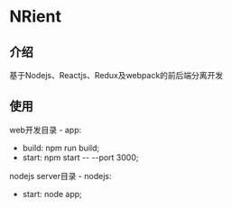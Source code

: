 NRient
=

## 介绍

基于Nodejs、Reactjs、Redux及webpack的前后端分离开发

## 使用

web开发目录 - app:

- build: npm run build;
- start: npm start -- --port 3000;

nodejs server目录 - nodejs:
- start: node app;






